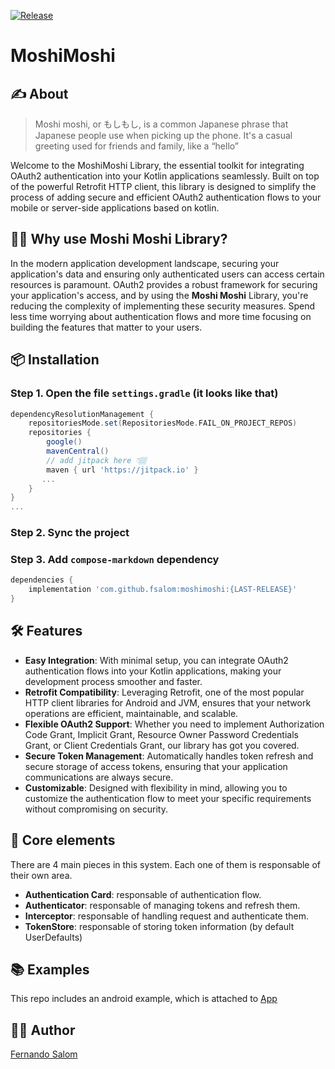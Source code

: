 [![Release](https://jitpack.io/v/fsalom/moshimoshi.svg)](https://jitpack.io/fsalom/moshimoshi)

# MoshiMoshi

## ✍️ About
> Moshi moshi, or もしもし, is a common Japanese phrase that Japanese people use when picking up the phone. It's a casual greeting used for friends and family, like a “hello”

Welcome to the MoshiMoshi Library, the essential toolkit for integrating OAuth2 authentication into your Kotlin applications seamlessly. Built on top of the powerful Retrofit HTTP client, this library is designed to simplify the process of adding secure and efficient OAuth2 authentication flows to your mobile or server-side applications based on kotlin.

## 🤷‍♂️ Why use Moshi Moshi Library?
In the modern application development landscape, securing your application's data and ensuring only authenticated users can access certain resources is paramount. OAuth2 provides a robust framework for securing your application's access, and by using the **Moshi Moshi** Library, you're reducing the complexity of implementing these security measures. Spend less time worrying about authentication flows and more time focusing on building the features that matter to your users.

## 📦 Installation 

### Step 1. Open the file `settings.gradle` (it looks like that)
```groovy
dependencyResolutionManagement {
    repositoriesMode.set(RepositoriesMode.FAIL_ON_PROJECT_REPOS)
    repositories {
        google()
        mavenCentral()
        // add jitpack here 👇🏽
        maven { url 'https://jitpack.io' }
       ...
    }
} 
...
```
### Step 2. Sync the project

### Step 3. Add `compose-markdown` dependency
```groovy
dependencies {
    implementation 'com.github.fsalom:moshimoshi:{LAST-RELEASE}'
}
```

## 🛠️ Features
- **Easy Integration**: With minimal setup, you can integrate OAuth2 authentication flows into your Kotlin applications, making your development process smoother and faster.
- **Retrofit Compatibility**: Leveraging Retrofit, one of the most popular HTTP client libraries for Android and JVM, ensures that your network operations are efficient, maintainable, and scalable.
- **Flexible OAuth2 Support**: Whether you need to implement Authorization Code Grant, Implicit Grant, Resource Owner Password Credentials Grant, or Client Credentials Grant, our library has got you covered.
- **Secure Token Management**: Automatically handles token refresh and secure storage of access tokens, ensuring that your application communications are always secure.
- **Customizable**: Designed with flexibility in mind, allowing you to customize the authentication flow to meet your specific requirements without compromising on security.

## 🦾 Core elements
    
There are 4 main pieces in this system. Each one of them is responsable of their own area.

- **Authentication Card**: responsable of authentication flow.
- **Authenticator**:  responsable of managing tokens and refresh them.
- **Interceptor**: responsable of handling request and authenticate them.
- **TokenStore**: responsable of storing token information (by default UserDefaults)

## 📚 Examples
This repo includes an android example, which is attached to [App](https://github.com/fsalom/moshimoshi/tree/main/app/src/main/java/com/moshimoshi/app)

## 👨‍💻 Author
[Fernando Salom](https://github.com/fsalom)
